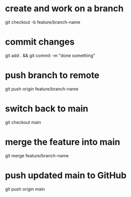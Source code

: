 # create and work on a branch
git checkout -b feature/branch-name
# commit changes
git add . && git commit -m "done something"
# push branch to remote
git push origin feature/branch-name

# switch back to main
git checkout main
# merge the feature into main
git merge feature/branch-name
# push updated main to GitHub
git push origin main
